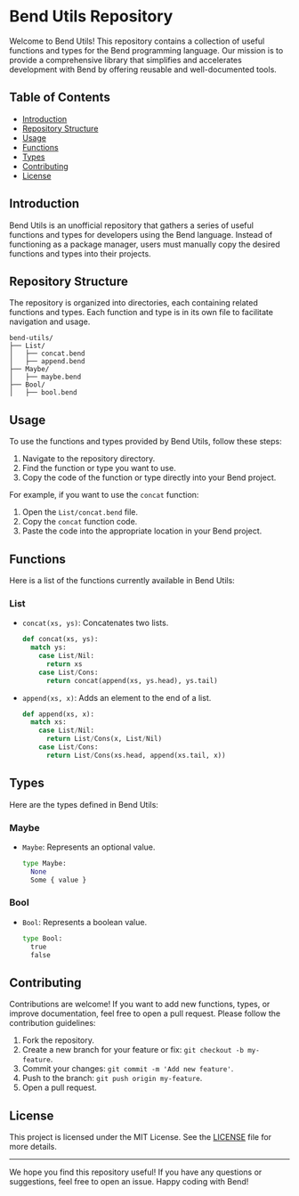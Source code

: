 # Bend Utils Repository

Welcome to Bend Utils! This repository contains a collection of useful functions and types for the Bend programming language. Our mission is to provide a comprehensive library that simplifies and accelerates development with Bend by offering reusable and well-documented tools.

## Table of Contents

- [Introduction](#introduction)
- [Repository Structure](#repository-structure)
- [Usage](#usage)
- [Functions](#functions)
- [Types](#types)
- [Contributing](#contributing)
- [License](#license)

## Introduction

Bend Utils is an unofficial repository that gathers a series of useful functions and types for developers using the Bend language. Instead of functioning as a package manager, users must manually copy the desired functions and types into their projects.

## Repository Structure

The repository is organized into directories, each containing related functions and types. Each function and type is in its own file to facilitate navigation and usage.

```
bend-utils/
├── List/
│   ├── concat.bend
│   ├── append.bend
├── Maybe/
│   ├── maybe.bend
├── Bool/
│   ├── bool.bend
```

## Usage

To use the functions and types provided by Bend Utils, follow these steps:

1. Navigate to the repository directory.
2. Find the function or type you want to use.
3. Copy the code of the function or type directly into your Bend project.

For example, if you want to use the `concat` function:

1. Open the `List/concat.bend` file.
2. Copy the `concat` function code.
3. Paste the code into the appropriate location in your Bend project.

## Functions

Here is a list of the functions currently available in Bend Utils:

### List

- `concat(xs, ys)`: Concatenates two lists.
  ```py
  def concat(xs, ys):
    match ys:
      case List/Nil:
        return xs
      case List/Cons:
        return concat(append(xs, ys.head), ys.tail)
  ```

- `append(xs, x)`: Adds an element to the end of a list.
  ```py
  def append(xs, x):
    match xs:
      case List/Nil:
        return List/Cons(x, List/Nil)
      case List/Cons:
        return List/Cons(xs.head, append(xs.tail, x))
  ```


## Types

Here are the types defined in Bend Utils:

### Maybe

- `Maybe`: Represents an optional value.
  ```py
  type Maybe:
    None
    Some { value }
  ```

### Bool

- `Bool`: Represents a boolean value.
  ```py
  type Bool:
    true
    false
  ```


## Contributing

Contributions are welcome! If you want to add new functions, types, or improve documentation, feel free to open a pull request. Please follow the contribution guidelines:

1. Fork the repository.
2. Create a new branch for your feature or fix: `git checkout -b my-feature`.
3. Commit your changes: `git commit -m 'Add new feature'`.
4. Push to the branch: `git push origin my-feature`.
5. Open a pull request.

## License

This project is licensed under the MIT License. See the [LICENSE](LICENSE) file for more details.

---

We hope you find this repository useful! If you have any questions or suggestions, feel free to open an issue. Happy coding with Bend!

